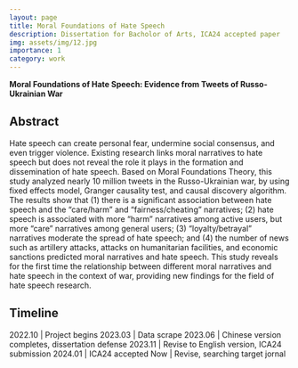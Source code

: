 ```yaml
---
layout: page
title: Moral Foundations of Hate Speech
description: Dissertation for Bacholor of Arts, ICA24 accepted paper
img: assets/img/12.jpg
importance: 1
category: work
---
```

**Moral Foundations of Hate Speech: Evidence from Tweets of Russo-Ukrainian War**

## Abstract
Hate speech can create personal fear, undermine social consensus, and even trigger violence. Existing research links moral narratives to hate speech but does not reveal the role it plays in the formation and dissemination of hate speech. Based on Moral Foundations Theory, this study analyzed nearly 10 million tweets in the Russo-Ukrainian war, by using fixed effects model, Granger causality test, and causal discovery algorithm. The results show that (1) there is a significant association between hate speech and the “care/harm” and “fairness/cheating” narratives; (2) hate speech is associated with more “harm” narratives among active users, but more “care” narratives among general users; (3) “loyalty/betrayal” narratives moderate the spread of hate speech; and (4) the number of news such as artillery attacks, attacks on humanitarian facilities, and economic sanctions predicted moral narratives and hate speech. This study reveals for the first time the relationship between different moral narratives and hate speech in the context of war, providing new findings for the field of hate speech research.

## Timeline
2022.10 | Project begins
2023.03 | Data scrape
2023.06 | Chinese version completes, dissertation defense
2023.11 | Revise to English version, ICA24 submission
2024.01 | ICA24 accepted
Now | Revise, searching target jornal
